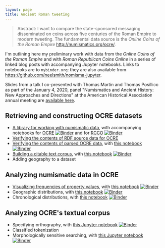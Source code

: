 ```yaml
---
layout: page
title: Ancient Roman tweeting
---
```


> Abstract: I want to compare the state-sponsored messaging disseminated on coins across five centuries of the Roman Empire to modern tweeting. The fundamental data source is the *Online Coins of the Roman Empire* <http://numismatics.org/ocre/>.


I'm outlining here my preliminary work with data from the *Online Coins of the Roman Empire* and with *Roman Republican Coins Online* in a series of linked blog posts with accompanying Jupyter notebooks.  Links to notebooks are to `mybinder.org`:  they are also available from <https://github.com/neelsmith/nomisma-jupyter>.

Slides from a talk I co-presented with Thomas Martin and Thomas Posillico as part of the January 4, 2020, panel "Numismatics and Ancient History: New Approaches and Directions" at the American Historical Association annual meeting are [available here](aha/).


## Retrieving and constructing OCRE datasets

 - [A library for working with numismatic data](http://neelsmith.info/hc/2019-11-30-reading-nomisma/), with accompanying notebooks for [OCRE](https://mybinder.org/v2/gh/neelsmith/nomisma-jupyter/master?filepath=building%2FReading_ocre_data.ipynb) [![Binder](https://mybinder.org/badge_logo.svg)](https://mybinder.org/v2/gh/neelsmith/nomisma-jupyter/master?filepath=building%2FReading_ocre_data.ipynb) and for [RCCO](https://mybinder.org/v2/gh/neelsmith/nomisma-jupyter/master?filepath=building%2FReading_crro_data.ipynb) [![Binder](https://mybinder.org/badge_logo.svg)](https://mybinder.org/v2/gh/neelsmith/nomisma-jupyter/master?filepath=building%2FReading_crro_data.ipynb)
 - [Verifying the contents of RDF source data for OCRE](http://neelsmith.info/hc/2019-12-09-validating-RDF/)
 - [Verifying the contents of parsed OCRE data](http://neelsmith.info/hc/2019-12-01-validating-ocre/), with [this notebook](https://mybinder.org/v2/gh/neelsmith/nomisma-jupyter/master?filepath=building%2FVerifying_ocre.ipynb) [![Binder](https://mybinder.org/badge_logo.svg)](https://mybinder.org/v2/gh/neelsmith/nomisma-jupyter/master?filepath=building%2FVerifying_ocre.ipynb)
- [Building a citable text corpus](http://neelsmith.info/hc/2019-12-02-building-ocre-text-corpus/), with [this notebook](https://mybinder.org/v2/gh/neelsmith/nomisma-jupyter/master?filepath=building%2FOcre_text_corpus.ipynb%09Reading_ocre_data.ipynb) [![Binder](https://mybinder.org/badge_logo.svg)](https://mybinder.org/v2/gh/neelsmith/nomisma-jupyter/master?filepath=building%2FOcre_text_corpus.ipynb)
- Adding geography to a dataset

## Analyzing numismatic data in OCRE

- [Visualizing frequencies of property values](http://neelsmith.info/hc/2019-12-02-frequencies-in-ocre/), with [this notebook](https://mybinder.org/v2/gh/neelsmith/nomisma-jupyter/master?filepath=ocre%2FFrequencies_ocre.ipynb) [![Binder](https://mybinder.org/badge_logo.svg)](https://mybinder.org/v2/gh/neelsmith/nomisma-jupyter/master?filepath=ocre%2FFrequencies_ocre.ipynb)
- Geographic distributions, with [this notebook](https://mybinder.org/v2/gh/neelsmith/nomisma-jupyter/master?filepath=ocre%2FGeography_ocre.ipynb) [![Binder](https://mybinder.org/badge_logo.svg)](https://mybinder.org/v2/gh/neelsmith/nomisma-jupyter/master?filepath=ocre%2FGeography_ocre.ipynb)
- Chronological distributions, with [this notebook](https://mybinder.org/v2/gh/neelsmith/nomisma-jupyter/master?filepath=ocre%2FChronology_ocre.ipynb) [![Binder](https://mybinder.org/badge_logo.svg)](https://mybinder.org/v2/gh/neelsmith/nomisma-jupyter/master?filepath=ocre%2FChronology_ocre.ipynb)

## Analyzing OCRE's textual corpus

- Specifying orthography, with [this Jupyter notebook](https://mybinder.org/v2/gh/neelsmith/nomisma-jupyter/master?filepath=ocre%2FOcre_char_set.ipynb)  [![Binder](https://mybinder.org/badge_logo.svg)](https://mybinder.org/v2/gh/neelsmith/nomisma-jupyter/master?filepath=ocre%2FOcre_char_set.ipynb)
- Classified tokenization
- Morphologically sensitive searching, with [this Jupyter notebook](https://mybinder.org/v2/gh/neelsmith/nomisma-jupyter/master?filepath=ocre%2FMorphological_search_ocre.ipynb) [![Binder](https://mybinder.org/badge_logo.svg)](https://mybinder.org/v2/gh/neelsmith/nomisma-jupyter/master?filepath=ocre%2FMorphological_search_ocre.ipynb)
